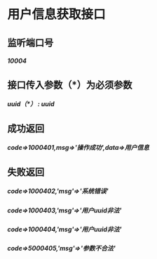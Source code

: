 # 用户信息获取接口
## 监听端口号
##### *10004*
## 接口传入参数（*）为必须参数
##### **uuid（*）** : *uuid*

## 成功返回
##### **code=>1000401,msg=>'操作成功',data=>用户信息**
## 失败返回
##### **code=>1000402,'msg'=>'系统错误'**
##### **code=>1000403,'msg'=>'用户uuid非法'**
##### **code=>1000404,'msg'=>'用户uuid非法'**
##### **code=>5000405,'msg'=>'参数不合法'**


